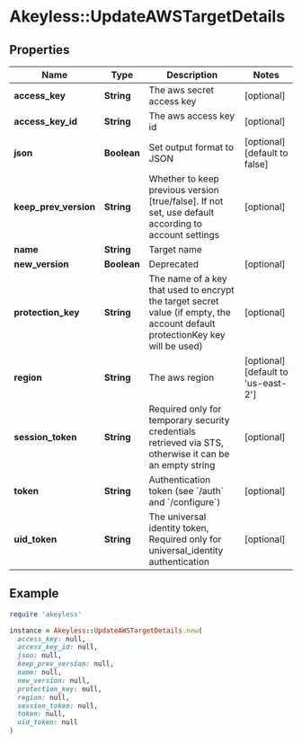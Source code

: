 # Akeyless::UpdateAWSTargetDetails

## Properties

| Name | Type | Description | Notes |
| ---- | ---- | ----------- | ----- |
| **access_key** | **String** | The aws secret access key | [optional] |
| **access_key_id** | **String** | The aws access key id | [optional] |
| **json** | **Boolean** | Set output format to JSON | [optional][default to false] |
| **keep_prev_version** | **String** | Whether to keep previous version [true/false]. If not set, use default according to account settings | [optional] |
| **name** | **String** | Target name |  |
| **new_version** | **Boolean** | Deprecated | [optional] |
| **protection_key** | **String** | The name of a key that used to encrypt the target secret value (if empty, the account default protectionKey key will be used) | [optional] |
| **region** | **String** | The aws region | [optional][default to &#39;us-east-2&#39;] |
| **session_token** | **String** | Required only for temporary security credentials retrieved via STS, otherwise it can be an empty string | [optional] |
| **token** | **String** | Authentication token (see &#x60;/auth&#x60; and &#x60;/configure&#x60;) | [optional] |
| **uid_token** | **String** | The universal identity token, Required only for universal_identity authentication | [optional] |

## Example

```ruby
require 'akeyless'

instance = Akeyless::UpdateAWSTargetDetails.new(
  access_key: null,
  access_key_id: null,
  json: null,
  keep_prev_version: null,
  name: null,
  new_version: null,
  protection_key: null,
  region: null,
  session_token: null,
  token: null,
  uid_token: null
)
```

